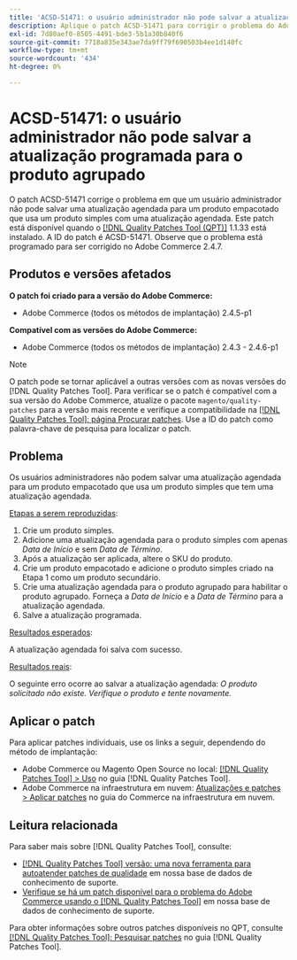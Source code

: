 ```yaml
---
title: 'ACSD-51471: o usuário administrador não pode salvar a atualização programada para o produto agrupado'
description: Aplique o patch ACSD-51471 para corrigir o problema do Adobe Commerce em que um usuário administrador não pode salvar uma atualização agendada para um produto empacotado que usa um produto simples com uma atualização agendada.
exl-id: 7d80aef0-8505-4491-bde3-5b1a30b840f6
source-git-commit: 7718a835e343ae7da9ff79f690503b4ee1d140fc
workflow-type: tm+mt
source-wordcount: '434'
ht-degree: 0%

---
```


# ACSD-51471: o usuário administrador não pode salvar a atualização programada para o produto agrupado

O patch ACSD-51471 corrige o problema em que um usuário administrador não pode salvar uma atualização agendada para um produto empacotado que usa um produto simples com uma atualização agendada. Este patch está disponível quando o [[!DNL Quality Patches Tool (QPT)]](/help/announcements/adobe-commerce-announcements/magento-quality-patches-released-new-tool-to-self-serve-quality-patches.md) 1.1.33 está instalado. A ID do patch é ACSD-51471. Observe que o problema está programado para ser corrigido no Adobe Commerce 2.4.7.

## Produtos e versões afetados

**O patch foi criado para a versão do Adobe Commerce:**

* Adobe Commerce (todos os métodos de implantação) 2.4.5-p1

**Compatível com as versões do Adobe Commerce:**

* Adobe Commerce (todos os métodos de implantação) 2.4.3 - 2.4.6-p1

>[!NOTE]
>
>O patch pode se tornar aplicável a outras versões com as novas versões do [!DNL Quality Patches Tool]. Para verificar se o patch é compatível com a sua versão do Adobe Commerce, atualize o pacote `magento/quality-patches` para a versão mais recente e verifique a compatibilidade na [[!DNL Quality Patches Tool]: página Procurar patches](https://experienceleague.adobe.com/tools/commerce-quality-patches/index.html?lang=pt-BR). Use a ID do patch como palavra-chave de pesquisa para localizar o patch.

## Problema

Os usuários administradores não podem salvar uma atualização agendada para um produto empacotado que usa um produto simples que tem uma atualização agendada.

<u>Etapas a serem reproduzidas</u>:

1. Crie um produto simples.
1. Adicione uma atualização agendada para o produto simples com apenas *Data de Início* e sem *Data de Término*.
1. Após a atualização ser aplicada, altere o SKU do produto.
1. Crie um produto empacotado e adicione o produto simples criado na Etapa 1 como um produto secundário.
1. Crie uma atualização agendada para o produto agrupado para habilitar o produto agrupado. Forneça a *Data de Início* e a *Data de Término* para a atualização agendada.
1. Salve a atualização programada.

<u>Resultados esperados</u>:

A atualização agendada foi salva com sucesso.

<u>Resultados reais</u>:

O seguinte erro ocorre ao salvar a atualização agendada: *O produto solicitado não existe. Verifique o produto e tente novamente.*

## Aplicar o patch

Para aplicar patches individuais, use os links a seguir, dependendo do método de implantação:

* Adobe Commerce ou Magento Open Source no local: [[!DNL Quality Patches Tool] > Uso](https://experienceleague.adobe.com/docs/commerce-operations/tools/quality-patches-tool/usage.html?lang=pt-BR) no guia [!DNL Quality Patches Tool].
* Adobe Commerce na infraestrutura em nuvem: [Atualizações e patches > Aplicar patches](https://experienceleague.adobe.com/docs/commerce-cloud-service/user-guide/develop/upgrade/apply-patches.html?lang=pt-BR) no guia do Commerce na infraestrutura em nuvem.

## Leitura relacionada

Para saber mais sobre [!DNL Quality Patches Tool], consulte:

* [[!DNL Quality Patches Tool] versão: uma nova ferramenta para autoatender patches de qualidade](/help/announcements/adobe-commerce-announcements/magento-quality-patches-released-new-tool-to-self-serve-quality-patches.md) em nossa base de dados de conhecimento de suporte.
* [Verifique se há um patch disponível para o problema do Adobe Commerce usando o [!DNL Quality Patches Tool]](/help/support-tools/patches-available-in-qpt-tool/check-patch-for-magento-issue-with-magento-quality-patches.md) em nossa base de dados de conhecimento de suporte.

Para obter informações sobre outros patches disponíveis no QPT, consulte [[!DNL Quality Patches Tool]: Pesquisar patches](https://experienceleague.adobe.com/tools/commerce-quality-patches/index.html?lang=pt-BR) no guia [!DNL Quality Patches Tool].
